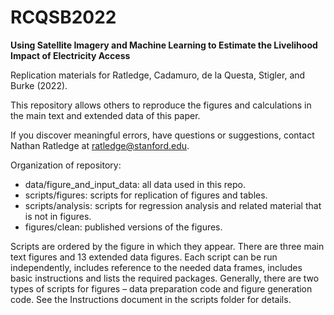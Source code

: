 # RCQSB2022

**Using Satellite Imagery and Machine Learning to Estimate the Livelihood Impact of Electricity Access**

Replication materials for Ratledge, Cadamuro, de la Questa, Stigler, and Burke (2022). 

This repository allows others to reproduce the figures and calculations in the main text and extended data of this paper.

If you discover meaningful errors, have questions or suggestions, contact Nathan Ratledge at ratledge@stanford.edu. 

Organization of repository:
- data/figure_and_input_data: all data used in this repo.
- scripts/figures: scripts for replication of figures and tables.
- scripts/analysis: scripts for regression analysis and related material that is not in figures.
- figures/clean: published versions of the figures.

Scripts are ordered by the figure in which they appear.  There are three main text figures and 13 extended data figures.  Each script can be run independently, includes reference to the needed data frames, includes basic instructions and lists the required packages.  Generally, there are two types of scripts for figures – data preparation code and figure generation code.  See the Instructions document in the scripts folder for details. 

